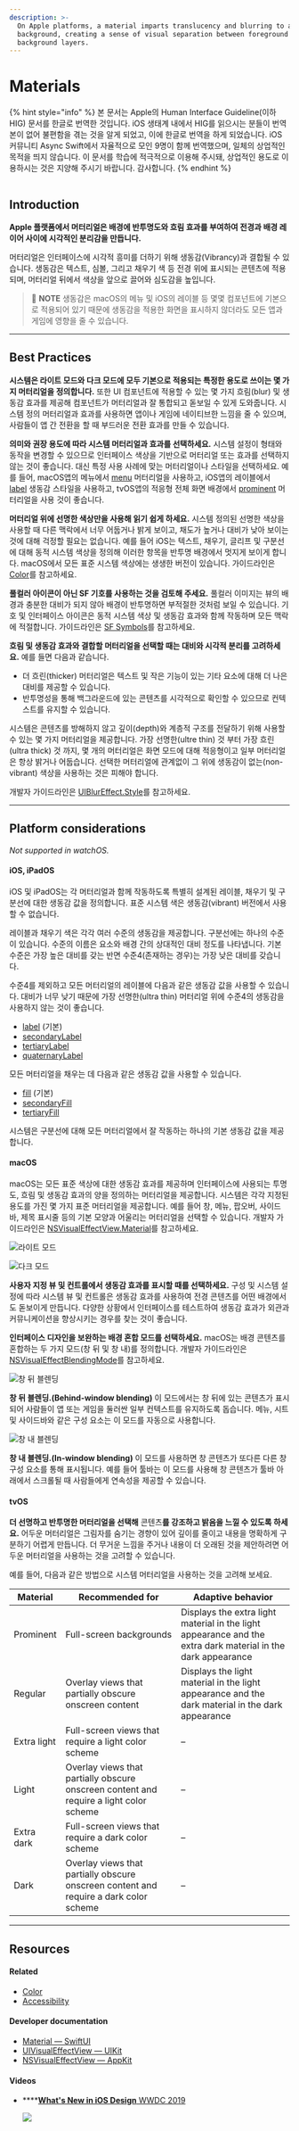 ```yaml
---
description: >-
  On Apple platforms, a material imparts translucency and blurring to a
  background, creating a sense of visual separation between foreground and
  background layers.
---
```


# Materials

{% hint style="info" %}
본 문서는 Apple의 Human Interface Guideline(이하 HIG) 문서를 한글로 번역한 것입니다. iOS 생태계 내에서 HIG를 읽으시는 분들이 번역본이 없어 불편함을 겪는 것을 알게 되었고, 이에 한글로 번역을 하게 되었습니다. iOS 커뮤니티 Async Swift에서 자율적으로 모인 9명이 함께 번역했으며, 일체의 상업적인 목적을 띄지 않습니다. 이 문서를 학습에 적극적으로 이용해 주시돼, 상업적인 용도로 이용하시는 것은 지양해 주시기 바랍니다. 감사합니다.
{% endhint %}

<figure><img src="../.gitbook/assets/foundations-materials-intro_2x (2).png" alt=""><figcaption></figcaption></figure>

## Introduction

**Apple 플랫폼에서 머터리얼은 배경에 반투명도와 흐림 효과를 부여하여 전경과 배경 레이어 사이에 시각적인 분리감을 만듭니다.**

머터리얼은 인터페이스에 시각적 흥미를 더하기 위해 생동감(Vibrancy)과 결합될 수 있습니다. 생동감은 텍스트, 심볼, 그리고 채우기 색 등 전경 위에 표시되는 콘텐츠에 적용되며, 머터리얼 뒤에서 색상을 앞으로 끌어와 심도감을 높입니다.

> 📝 **NOTE** 생동감은 macOS의 메뉴 및 iOS의 레이블 등 몇몇 컴포넌트에 기본으로 적용되어 있기 때문에 생동감을 적용한 화면을 표시하지 않더라도 모든 앱과 게임에 영향을 줄 수 있습니다.

***

## Best Practices

**시스템은 라이트 모드와 다크 모드에 모두 기본으로 적용되는 특정한 용도로 쓰이는 몇 가지 머터리얼을 정의합니다.** 또한 UI 컴포넌트에 적용할 수 있는 몇 가지 흐림(blur) 및 생동감 효과를 제공해 컴포넌트가 머터리얼과 잘 통합되고 돋보일 수 있게 도와줍니다. 시스템 정의 머터리얼과 효과를 사용하면 앱이나 게임에 네이티브한 느낌을 줄 수 있으며, 사람들이 앱 간 전환을 할 때 부드러운 전환 효과를 만들 수 있습니다.

**의미와 권장 용도에 따라 시스템 머터리얼과 효과를 선택하세요.** 시스템 설정이 형태와 동작을 변경할 수 있으므로 인터페이스 색상을 기반으로 머터리얼 또는 효과를 선택하지 않는 것이 좋습니다. 대신 특정 사용 사례에 맞는 머터리얼이나 스타일을 선택하세요. 예를 들어, macOS앱의 메뉴에서 [menu](https://developer.apple.com/documentation/appkit/nsvisualeffectview/material/menu) 머터리얼을 사용하고, iOS앱의 레이블에서 [label](https://developer.apple.com/documentation/uikit/uivibrancyeffectstyle/label) 생동감 스타일을 사용하고, tvOS앱의 적응형 전체 화면 배경에서 [prominent](https://developer.apple.com/documentation/uikit/uiblureffect/style/prominent) 머터리얼을 사용 것이 좋습니다.

**머터리얼 위에 선명한 색상만을 사용해 읽기 쉽게 하세요.** 시스템 정의된 선명한 색상을 사용할 때 다른 맥락에서 너무 어둡거나 밝게 보이고, 채도가 높거나 대비가 낮아 보이는 것에 대해 걱정할 필요는 없습니다. 예를 들어 iOS는 텍스트, 채우기, 글리프 및 구분선에 대해 동적 시스템 색상을 정의해 이러한 항목을 반투명 배경에서 멋지게 보이게 합니다. macOS에서 모든 표준 시스템 색상에는 생생한 버전이 있습니다. 가이드라인은 [Color](https://developer.apple.com/design/human-interface-guidelines/foundations/color)를 참고하세요.

**풀컬러 아이콘이 아닌 SF 기호를 사용하는 것을 검토해 주세요.** 풀컬러 이미지는 뷰의 배경과 충분한 대비가 되지 않아 배경이 반투명하면 부적절한 것처럼 보일 수 있습니다. 기호 및 인터페이스 아이콘은 동적 시스템 색상 및 생동감 효과와 함께 작동하며 모든 맥락에 적절합니다. 가이드라인은 [SF Symbols](https://papago.naver.net/apis/site/proxy?url=https%3A%2F%2Fdeveloper.apple.com%2Fdesign%2Fhuman-interface-guidelines%2Ffoundations%2Fsf-symbols)를 참고하세요.

**흐림 및 생동감 효과와 결합할 머터리얼을 선택할 때는 대비와 시각적 분리를 고려하세요.** 예를 들면 다음과 같습니다.

* 더 흐린(thicker) 머터리얼은 텍스트 및 작은 기능이 있는 기타 요소에 대해 더 나은 대비를 제공할 수 있습니다.
* 반투명성을 통해 백그라운드에 있는 콘텐츠를 시각적으로 확인할 수 있으므로 컨텍스트를 유지할 수 있습니다.

시스템은 콘텐츠를 방해하지 않고 깊이(depth)와 계층적 구조를 전달하기 위해 사용할 수 있는 몇 가지 머터리얼을 제공합니다. 가장 선명한(ultre thin) 것 부터 가장 흐린(ultra thick) 것 까지, 몇 개의 머터리얼은 화면 모드에 대해 적응형이고 일부 머터리얼은 항상 밝거나 어둡습니다. 선택한 머터리얼에 관계없이 그 위에 생동감이 없는(non-vibrant) 색상을 사용하는 것은 피해야 합니다.

개발자 가이드라인은 [UIBlurEffect.Style](https://papago.naver.net/apis/site/proxy?url=https%3A%2F%2Fdeveloper.apple.com%2Fdocumentation%2Fuikit%2Fuiblureffect%2Fstyle)를 참고하세요.

***

## **Platform considerations**

_Not supported in watchOS._

#### **iOS, iPadOS**

iOS 및 iPadOS는 각 머터리얼과 함께 작동하도록 특별히 설계된 레이블, 채우기 및 구분선에 대한 생동감 값을 정의합니다. 표준 시스템 색은 생동감(vibrant) 버전에서 사용할 수 없습니다.

레이블과 채우기 색은 각각 여러 수준의 생동감을 제공합니다. 구분선에는 하나의 수준이 있습니다. 수준의 이름은 요소와 배경 간의 상대적인 대비 정도를 나타냅니다. 기본 수준은 가장 높은 대비를 갖는 반면 수준4(존재하는 경우)는 가장 낮은 대비를 갖습니다.

수준4를 제외하고 모든 머터리얼의 레이블에 다음과 같은 생동감 값을 사용할 수 있습니다. 대비가 너무 낮기 때문에 가장 선명한(ultra thin) 머터리얼 위에 수준4의 생동감을 사용하지 않는 것이 좋습니다.

* [label](https://papago.naver.net/apis/site/proxy?url=https%3A%2F%2Fdeveloper.apple.com%2Fdocumentation%2Fuikit%2Fuivibrancyeffectstyle%2Flabel) (기본)
* [secondaryLabel](https://papago.naver.net/apis/site/proxy?url=https%3A%2F%2Fdeveloper.apple.com%2Fdocumentation%2Fuikit%2Fuivibrancyeffectstyle%2Fsecondarylabel)
* [tertiaryLabel](https://papago.naver.net/apis/site/proxy?url=https%3A%2F%2Fdeveloper.apple.com%2Fdocumentation%2Fuikit%2Fuivibrancyeffectstyle%2Ftertiarylabel)
* [quaternaryLabel](https://papago.naver.net/apis/site/proxy?url=https%3A%2F%2Fdeveloper.apple.com%2Fdocumentation%2Fuikit%2Fuivibrancyeffectstyle%2Fquaternarylabel)

모든 머터리얼을 채우는 데 다음과 같은 생동감 값을 사용할 수 있습니다.

* [fill](https://papago.naver.net/apis/site/proxy?url=https%3A%2F%2Fdeveloper.apple.com%2Fdocumentation%2Fuikit%2Fuivibrancyeffectstyle%2Ffill) (기본)
* [secondaryFill](https://papago.naver.net/apis/site/proxy?url=https%3A%2F%2Fdeveloper.apple.com%2Fdocumentation%2Fuikit%2Fuivibrancyeffectstyle%2Fsecondaryfill)
* [tertiaryFill](https://papago.naver.net/apis/site/proxy?url=https%3A%2F%2Fdeveloper.apple.com%2Fdocumentation%2Fuikit%2Fuivibrancyeffectstyle%2Ftertiaryfill)

시스템은 구분선에 대해 모든 머터리얼에서 잘 작동하는 하나의 기본 생동감 값을 제공합니다.

#### macOS

macOS는 모든 표준 색상에 대한 생동감 효과를 제공하며 인터페이스에 사용되는 투명도, 흐림 및 생동감 효과의 양을 정의하는 머터리얼을 제공합니다. 시스템은 각각 지정된 용도를 가진 몇 가지 표준 머터리얼을 제공합니다. 예를 들어 창, 메뉴, 팝오버, 사이드바, 제목 표시줄 등의 기본 모양과 어울리는 머터리얼을 선택할 수 있습니다. 개발자 가이드라인은 [NSVisualEffectView.Material](https://papago.naver.net/apis/site/proxy?url=https%3A%2F%2Fdeveloper.apple.com%2Fdocumentation%2Fappkit%2Fnsvisualeffectview%2Fmaterial)를 참고하세요.

![라이트 모드](../.gitbook/assets/macos-light-appearance\_2x.png)

![다크 모드](../.gitbook/assets/macos-dark-appearance\_2x.png)

**사용자 지정 뷰 및 컨트롤에서 생동감 효과를 표시할 때를 선택하세요.** 구성 및 시스템 설정에 따라 시스템 뷰 및 컨트롤은 생동감 효과를 사용하여 전경 콘텐츠를 어떤 배경에서도 돋보이게 만듭니다. 다양한 상황에서 인터페이스를 테스트하여 생동감 효과가 외관과 커뮤니케이션을 향상시키는 경우를 찾는 것이 좋습니다.

**인터페이스 디자인을 보완하는 배경 혼합 모드를 선택하세요.** macOS는 배경 콘텐츠를 혼합하는 두 가지 모드(창 뒤 및 창 내)를 정의합니다. 개발자 가이드라인은 [NSVisualEffectBlendingMode](https://papago.naver.net/apis/site/proxy?url=https%3A%2F%2Fdeveloper.apple.com%2Fdocumentation%2Fappkit%2Fnsvisualeffectblendingmode)를 참고하세요.

![창 뒤 블렌딩](../.gitbook/assets/macos-behind-window-blending\_2x.png)

**창 뒤 블렌딩.(Behind-window blending)** 이 모드에서는 창 뒤에 있는 콘텐츠가 표시되어 사람들이 앱 또는 게임을 둘러싼 일부 컨텍스트를 유지하도록 돕습니다. 메뉴, 시트 및 사이드바와 같은 구성 요소는 이 모드를 자동으로 사용합니다.

![창 내 블렌딩](../.gitbook/assets/macos-in-window-blending\_2x.png)

**창 내 블렌딩.(In-window blending)** 이 모드를 사용하면 창 콘텐츠가 또다른 다른 창 구성 요소를 통해 표시됩니다. 예를 들어 툴바는 이 모드를 사용해 창 콘텐츠가 툴바 아래에서 스크롤될 때 사람들에게 연속성을 제공할 수 있습니다.

#### tvOS

**더 선명하고 반투명한 머터리얼을 선택해** 콘텐츠**를 강조하고 밝음을 느낄 수 있도록 하세요.** 어두운 머터리얼은 그림자를 숨기는 경향이 있어 깊이를 줄이고 내용을 명확하게 구분하기 어렵게 만듭니다. 더 무거운 느낌을 주거나 내용이 더 오래된 것을 제안하려면 어두운 머터리얼을 사용하는 것을 고려할 수 있습니다.

예를 들어, 다음과 같은 방법으로 시스템 머터리얼을 사용하는 것을 고려해 보세요.

| Material    | Recommended for                                                                        | Adaptive behavior                                                                                            |
| ----------- | -------------------------------------------------------------------------------------- | ------------------------------------------------------------------------------------------------------------ |
| Prominent   | Full-screen backgrounds                                                                | Displays the extra light material in the light appearance and the extra dark material in the dark appearance |
| Regular     | Overlay views that partially obscure onscreen content                                  | Displays the light material in the light appearance and the dark material in the dark appearance             |
| Extra light | Full-screen views that require a light color scheme                                    | –                                                                                                            |
| Light       | Overlay views that partially obscure onscreen content and require a light color scheme | –                                                                                                            |
| Extra dark  | Full-screen views that require a dark color scheme                                     | –                                                                                                            |
| Dark        | Overlay views that partially obscure onscreen content and require a dark color scheme  | –                                                                                                            |

***

## **Resources**

#### **Related**

* [Color](https://developer.apple.com/design/human-interface-guidelines/foundations/color)
* [Accessibility](https://developer.apple.com/design/human-interface-guidelines/foundations/accessibility)

#### **Developer documentation**

* [Material — SwiftUI](https://developer.apple.com/documentation/swiftui/material/)
* [UIVisualEffectView — UIKit](https://developer.apple.com/documentation/uikit/uivisualeffectview)
* [NSVisualEffectView — AppKit](https://developer.apple.com/documentation/appkit/nsvisualeffectview)

#### **Videos**

*   ****[**What's New in iOS Design** WWDC 2019](https://developer.apple.com/videos/play/wwdc2019/808/)

    ![](https://devimages-cdn.apple.com/wwdc-services/images/48/3272/3272\_wide\_250x141\_2x.jpg)
